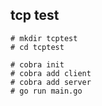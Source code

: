 ## tcp test



```shell
# mkdir tcptest
# cd tcptest

# cobra init
# cobra add client
# cobra add server
# go run main.go

```

